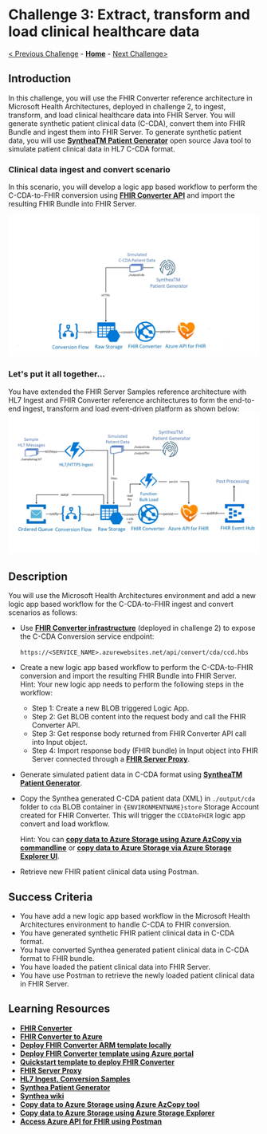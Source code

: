 # Challenge 3: Extract, transform and load clinical healthcare data

[< Previous Challenge](./Challenge02.md) - **[Home](../readme.md)** - [Next Challenge>](./Challenge04.md)

## Introduction

In this challenge, you will use the FHIR Converter reference architecture in Microsoft Health Architectures, deployed in challenge 2, to ingest, transform, and load clinical healthcare data into FHIR Server.  You will generate synthetic patient clinical data (C-CDA), convert them into FHIR Bundle and ingest them into FHIR Server.  To generate synthetic patient data, you will use **[SyntheaTM Patient Generator](https://github.com/synthetichealth/synthea#syntheatm-patient-generator)** open source Java tool to simulate patient clinical data in HL7 C-CDA format.  

### Clinical data ingest and convert scenario
In this scenario, you will develop a logic app based workflow to perform the C-CDA-to-FHIR conversion using **[FHIR Converter API](https://github.com/microsoft/FHIR-Converter/blob/master/docs/api-summary.md)** and import the resulting FHIR Bundle into FHIR Server.

![Ingest and Convert](../images/fhir-convert-samples-architecture.jpg)

### Let's put it all together...
You have extended the FHIR Server Samples reference architecture with HL7 Ingest and FHIR Converter reference architectures to form the end-to-end ingest, transform and load event-driven platform as shown below:
![HL7 ingest, conversion and bulk load](../images/fhir-hl7-ingest-conversion-bulkload-samples-architecture.jpg)


## Description

You will use the Microsoft Health Architectures environment and add a new logic app based workflow for the C-CDA-to-FHIR ingest and convert scenarios as follows:
- Use **[FHIR Converter infrastructure](https://github.com/rsliang/health-architectures/tree/master/HL7Conversion#hl7tofhir-conversion)** (deployed in challenge 2) to expose the C-CDA Conversion service endpoint: 

   `https://<SERVICE_NAME>.azurewebsites.net/api/convert/cda/ccd.hbs`

- Create a new logic app based workflow to perform the C-CDA-to-FHIR conversion and import the resulting FHIR Bundle into FHIR Server.  
   Hint:
   Your new logic app needs to perform the following steps in the workflow:
    - Step 1: Create a new BLOB triggered Logic App.
    - Step 2: Get BLOB content into the request body and call the FHIR Converter API.
    - Step 3: Get response body returned from FHIR Converter API call into Input object.
    - Step 4: Import response body (FHIR bundle) in Input object into FHIR Server connected through a **[FHIR Server Proxy](https://github.com/rsliang/health-architectures/blob/master/FHIR/FHIRProxy/readme.md)**.
- Generate simulated patient data in C-CDA format using **[SyntheaTM Patient Generator](https://github.com/synthetichealth/synthea#syntheatm-patient-generator)**.
- Copy the Synthea generated C-CDA patient data (XML) in `./output/cda` folder to `cda` BLOB container in `{ENVIRONMENTNAME}store` Storage Account created for FHIR Converter.  This will trigger the `CCDAtoFHIR` logic app convert and load workflow.

   Hint: 
   You can **[copy data to Azure Storage using Azure AzCopy via commandline](https://docs.microsoft.com/en-us/azure/storage/common/storage-use-azcopy-v10)** or **[copy data to Azure Storage via Azure Storage Explorer UI](https://docs.microsoft.com/en-us/azure/storage/common/storage-use-azcopy-v10#use-azcopy-in-azure-storage-explorer)**.  

- Retrieve new FHIR patient clinical data using Postman.

## Success Criteria

   - You have add a new logic app based workflow in the Microsoft Health Architectures environment to handle C-CDA to FHIR conversion.
   - You have generated synthetic FHIR patient clinical data in C-CDA format.
   - You have converted Synthea generated patient clinical data in C-CDA format to FHIR bundle.
   - You have loaded the patient clinical data into FHIR Server.
   - You have use Postman to retrieve the newly loaded patient clinical data in FHIR Server.

## Learning Resources

- **[FHIR Converter](https://github.com/microsoft/FHIR-Converter)** 
- **[FHIR Converter to Azure](https://github.com/microsoft/FHIR-Converter#deploying-the-fhir-converter)** 
- **[Deploy FHIR Converter ARM template locally](https://docs.microsoft.com/en-us/azure/azure-resource-manager/templates/deployment-tutorial-local-template?tabs=azure-powershell)**
- **[Deploy FHIR Converter template using Azure portal](https://docs.microsoft.com/en-us/azure/azure-resource-manager/templates/deploy-portal)**
- **[Quickstart template to deploy FHIR Converter](https://portal.azure.com/#create/Microsoft.Template/uri/https%3A%2F%2Fraw.githubusercontent)** 
- **[FHIR Server Proxy](https://github.com/rsliang/health-architectures/blob/master/FHIR/FHIRProxy/readme.md)**
- **[HL7 Ingest, Conversion Samples](https://github.com/microsoft/health-architectures/tree/master/HL7Conversion#ingest)**
- **[Synthea Patient Generator](https://github.com/synthetichealth/synthea#syntheatm-patient-generator)**
- **[Synthea wiki](https://github.com/synthetichealth/synthea/wiki)**
- **[Copy data to Azure Storage using Azure AzCopy tool](https://docs.microsoft.com/en-us/azure/storage/common/storage-use-azcopy-v10)**
- **[Copy data to Azure Storage using Azure Storage Explorer](https://docs.microsoft.com/en-us/azure/storage/common/storage-use-azcopy-v10#use-azcopy-in-azure-storage-explorer)** 
- **[Access Azure API for FHIR using Postman](https://docs.microsoft.com/en-us/azure/healthcare-apis/access-fhir-postman-tutorial)**
